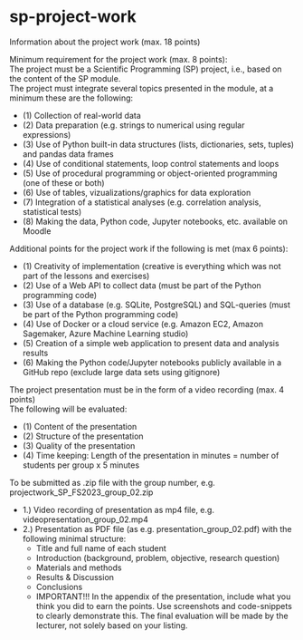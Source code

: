 # sp-project-work

Information about the project work (max. 18 points)  
  
Minimum requirement for the project work (max. 8 points):  
The project must be a Scientific Programming (SP) project, i.e., based on the content of the SP module.  
The project must integrate several topics presented in the module, at a minimum these are the following:  
- (1) Collection of real-world data  
- (2) Data preparation (e.g. strings to numerical using regular expressions)  
- (3) Use of Python built-in data structures (lists, dictionaries, sets, tuples) and pandas data frames  
- (4) Use of conditional statements, loop control statements and loops  
- (5) Use of procedural programming or object-oriented programming (one of these or both)  
- (6) Use of tables, vizualizations/graphics for data exploration  
- (7) Integration of a statistical analyses (e.g. correlation analysis, statistical tests)  
- (8) Making the data, Python code, Jupyter notebooks, etc. available on Moodle  

Additional points for the project work if the following is met (max 6 points):  
- (1) Creativity of implementation (creative is everything which was not part of the lessons and exercises)  
- (2) Use of a Web API to collect data (must be part of the Python programming code)  
- (3) Use of a database (e.g. SQLite, PostgreSQL) and SQL-queries (must be part of the Python programming code)  
- (4) Use of Docker or a cloud service (e.g. Amazon EC2, Amazon Sagemaker, Azure Machine Learning studio)  
- (5) Creation of a simple web application to present data and analysis results  
- (6) Making the Python code/Jupyter notebooks publicly available in a GitHub repo (exclude large data sets using gitignore)  
  
The project presentation must be in the form of a video recording (max. 4 points)  
The following will be evaluated:  
- (1) Content of the presentation  
- (2) Structure of the presentation  
- (3) Quality of the presentation  
- (4) Time keeping: Length of the presentation in minutes = number of students per group x 5 minutes  
  
To be submitted as .zip file with the group number, e.g. projectwork_SP_FS2023_group_02.zip  
- 1.) Video recording of presentation as mp4 file, e.g. videopresentation_group_02.mp4
- 2.) Presentation as PDF file (as e.g. presentation_group_02.pdf) with the following minimal structure:
     - Title and full name of each student
     - Introduction (background, problem, objective, research question)
     - Materials and methods
     - Results & Discussion
     - Conclusions
     - IMPORTANT!!! In the appendix of the presentation, include what you think you did to earn the points.
                    Use screenshots and code-snippets to clearly demonstrate this.
                    The final evaluation will be made by the lecturer, not solely based on your listing.  

